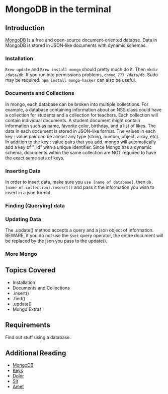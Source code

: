 # MongoDB in the terminal

## Introduction

[MongoDB](https://www.mongodb.com/) is a free and open-source document-oriented databse. Data in MongoDB is stored in JSON-like documents with dynamic schemas.

### Installation

```Brew update``` and ```Brew install mongo``` should pretty much do it. Then ```mkdir /data/db```. If you run into permissions problems, ```chmod 777 /data/db```. Sudo may be required. ```npm install mongo-hacker``` can also be useful.

### Documents and Collections

In mongo, each database can be broken into multiple collections. For example, a database containing information about an NSS class could have a collection for students and a collection for teachers. Each collection will contain individual documents. A student document might contain information such as name, favorite color, birthday, and a list of likes. The data in each document is stored in JSON-like format. The values in each key : value pair can be almost any type (string, number, object, array, etc). In addition to the key : value pairs that you add, mongo will automatically add a key of "_id" with a unique  identifier. Since Mongo has a dynamic schema, documents within the same collection are NOT required to have the exact same sets of keys.

### Inserting Data

In order to insert data, make sure you ```use [name of database]```, then ```db.[name of collection].insesrt()``` and pass it the information you wish to insert in a json format.

### Finding (Querying) data

### Updating Data

The .update() method accepts a query and a json object of information. BEWARE, if you do not use the ```$set``` query operator, the entire document will be replaced by the json you pass to the update().

### More Mongo

## Topics Covered

-   Installation
-   Documents and Collections
-   .insert()
-   .find()
-   .update()
-   Mongo Extras

## Requirements

Find out stuff using a database.

## Additional Reading

-   [MongoDB](https://www.mongodb.com/)
-   [Keys](http://stackoverflow.com/questions/2298870/mongodb-get-names-of-all-keys-in-collection)
-   [Dolor](https://dolor.com/)
-   [Sit](https://sit.com/)
-   [Amet](https://amet.com/)